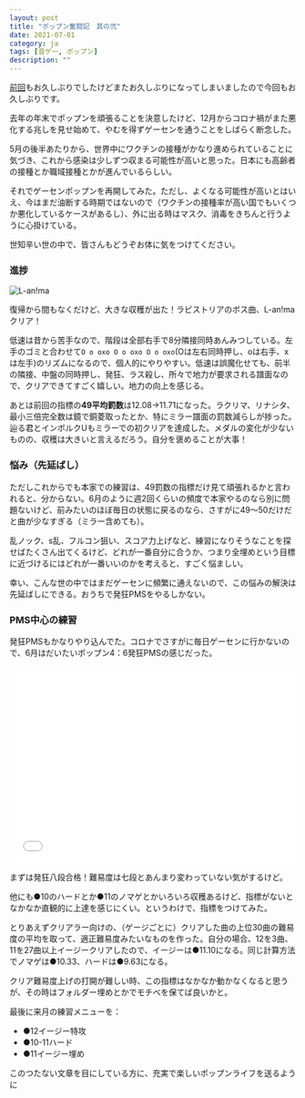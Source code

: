 ```yaml
---
layout: post
title: "ポップン奮闘記　其の弐"
date: 2021-07-01
category: ja
tags: [音ゲー, ポップン]
description: ""
---
```


[前回](/blog/2020/11/01/popn-01.html)もお久しぶりでしたけどまたお久しぶりになってしまいましたので今回もお久しぶりです。

去年の年末でポップンを頑張ることを決意したけど、12月からコロナ禍がまた悪化する兆しを見せ始めて、やむを得ずゲーセンを通うことをしばらく断念した。

5月の後半あたりから、世界中にワクチンの接種がかなり進められていることに気づき、これから感染は少しずつ収まる可能性が高いと思った。日本にも高齢者の接種とか職域接種とかが進んでいるらしい。

それでゲーセンポップンを再開してみた。ただし、よくなる可能性が高いとはいえ、今はまだ油断する時期ではないので（ワクチンの接種率が高い国でもいくつか悪化しているケースがあるし）、外に出る時はマスク、消毒をきちんと行うように心掛けている。

世知辛い世の中で、皆さんもどうぞお体に気をつけてください。

### 進捗

![L-an!ma](https://pbs.twimg.com/media/E3NHbBBVgAAEf7p?format=jpg&name=small)

復帰から間もなくだけど、大きな収穫が出た！ラピストリアのボス曲、L-an!maクリア！

低速は昔から苦手なので、階段は全部右手で8分隣接同時あんみつしている。左手のゴミと合わせて`O o oxo O o oxo O o oxo`(Oは左右同時押し、oは右手、xは左手)のリズムになるので、個人的にやりやすい。低速は誤魔化せても、前半の隣接、中盤の同時押し、発狂、ラス殺し、所々で地力が要求される譜面なので、クリアできてすごく嬉しい。地力の向上を感じる。

あとは前回の指標の**49平均罰数**は12.08->11.71になった。ラクリマ、リナシタ、最小三倍完全数は鏡で銅菱取ったとか、特にミラー譜面の罰数減らしが捗った。辿る君とインボルクUもミラーでの初クリアを達成した。メダルの変化が少ないものの、収穫は大きいと言えるだろう。自分を褒めることが大事！

### 悩み（先延ばし）

ただしこれからでも本家での練習は、49罰数の指標だけ見て頑張れるかと言われると、分からない。6月のように週2回くらいの頻度で本家やるのなら別に問題ないけど、前みたいのほぼ毎日の状態に戻るのなら、さすがに49～50だけだと曲が少なすぎる（ミラー含めても）。

乱ノック、s乱、フルコン狙い、スコア力上げなど、練習になりそうなことを探せばたくさん出てくるけど、どれが一番自分に合うか、つまり全埋めという目標に近づけるにはどれが一番いいのかを考えると、すごく悩ましい。

幸い、こんな世の中ではまだゲーセンに頻繁に通えないので、この悩みの解決は先延ばしにできる。おうちで発狂PMSをやるしかない。

### PMS中心の練習

発狂PMSもかなりやり込んでた。コロナでさすがに毎日ゲーセンに行かないので、6月はだいたいポップン4：6発狂PMSの感じだった。

<iframe style="width: 100%; aspect-ratio: 16/11;" src="//player.bilibili.com/player.html?aid=631343464&bvid=BV1Bb4y1C7jU&cid=360684197&page=1" scrolling="no" border="0" frameborder="no" framespacing="0" allowfullscreen="true"> </iframe>

まずは発狂八段合格！難易度は七段とあんまり変わっていない気がするけど。

他にも●10のハードとか●11のノマゲとかいろいろ収穫あるけど、指標がないとなかなか直観的に上達を感じにくい。というわけで、指標をつけてみた。

とりあえずクリアラー向けの、（ゲージごとに）クリアした曲の上位30曲の難易度の平均を取って、適正難易度みたいなものを作った。自分の場合、12を3曲、11を27曲以上イージークリアしたので、イージーは●11.10になる。同じ計算方法でノマゲは●10.33、ハードは●9.63になる。

クリア難易度上げの打開が難しい時、この指標はなかなか動かなくなると思うが、その時はフォルダー埋めとかでモチベを保てば良いかと。

最後に来月の練習メニューを：

* ●12イージー特攻
* ●10-11ハード
* ●11イージー埋め

このつたない文章を目にしている方に、充実で楽しいポップンライフを送るように